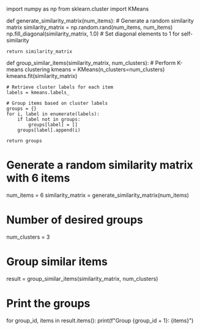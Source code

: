 import numpy as np
from sklearn.cluster import KMeans

def generate_similarity_matrix(num_items):
    # Generate a random similarity matrix
    similarity_matrix = np.random.rand(num_items, num_items)
    np.fill_diagonal(similarity_matrix, 1.0)  # Set diagonal elements to 1 for self-similarity

    return similarity_matrix

def group_similar_items(similarity_matrix, num_clusters):
    # Perform K-means clustering
    kmeans = KMeans(n_clusters=num_clusters)
    kmeans.fit(similarity_matrix)

    # Retrieve cluster labels for each item
    labels = kmeans.labels_

    # Group items based on cluster labels
    groups = {}
    for i, label in enumerate(labels):
        if label not in groups:
            groups[label] = []
        groups[label].append(i)

    return groups

# Generate a random similarity matrix with 6 items
num_items = 6
similarity_matrix = generate_similarity_matrix(num_items)

# Number of desired groups
num_clusters = 3

# Group similar items
result = group_similar_items(similarity_matrix, num_clusters)

# Print the groups
for group_id, items in result.items():
    print(f"Group {group_id + 1}: {items}")
